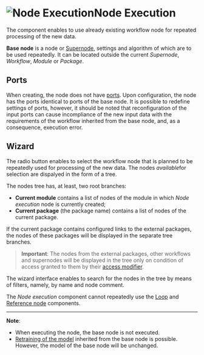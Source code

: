 # ![Node Execution](../../images/icons/components/script-deductor_default.svg)Node Execution

The component enables to use already existing workflow node for repeated processing of the new data.

**Base node** is a node or [Supernode](./submodel.md), settings and algorithm of which are to be used repeatedly. It can be located outside the current *Supernode*, *Workflow*, *Module* or *Package*.

## Ports

When creating, the node does not have [ports](../../scenario/ports/README.md). Upon configuration, the node has the ports identical to ports of the base node. It is possible to redefine settings of ports, however, it should be noted that reconfiguration of the input ports can cause incompliance of the new input data with the requirements of the workflow inherited from the base node, and, as a consequence, execution error.

## Wizard

The radio button enables to select the workflow node that is planned to be repeatedly used for processing of the new data. The nodes *available*for selection are dispalyed in the form of a tree.

The nodes tree has, at least, two root branches:

* **Current module** contains a list of nodes of the module in which *Node execution* node is currently created;
* **Current package** (the package name) contains a list of nodes of the current package.

If the current package contains configured links to the external packages, the nodes of these packages will be displayed in the separate tree branches.

> **Important**: The nodes from the external packages, other workflows and supernodes will be displayed in the tree only on condition of access granted to them by their [access modifier](../../scenario/access-modifier.md).

The wizard interface enables to search for the nodes in the tree by means of filters, namely, by name and node comment.

The *Node execution* component cannot repeatedly use the [Loop](./cycle.md) and [Reference node](./unit-link.md) components.

-----

**Note**:

* When executing the node, the base node is not executed.
* [Retraining of the model](../../scenario/training-processors.md) inherited from the base node is possible. However, the model of the base node will be unchanged.
